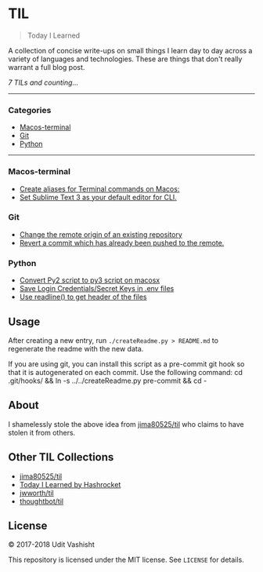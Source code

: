 # TIL

> Today I Learned

A collection of concise write-ups on small things I learn day to day across a
variety of languages and technologies. These are things that don't really
warrant a full blog post.


_7 TILs and counting..._

---

### Categories

* [Macos-terminal](#MacOs-Terminal)
* [Git](#git)
* [Python](#python)

---

### Macos-terminal

- [Create aliases for Terminal commands on Macos:](MacOs-Terminal/Create-aliases-for-terminal-commands.md)
- [Set Sublime Text 3 as your default editor for CLI.](MacOs-Terminal/set-sublimetext-3-as-default-cli-editor.md)

### Git

- [Change the remote origin of an existing repository](git/change-remote-origin.md)
- [Revert a commit which has already been pushed to the remote.](git/revert-already-pushed-git.md)

### Python

- [Convert Py2 script to py3 script on macosx](python/convert-py2-script-to-py3-on-macos.md)
- [Save Login Credentials/Secret Keys in .env files](python/save-login-credential-in-env-files.md)
- [Use readline() to get header of the files](python/use-readline-to-get-header-of-files.md)

## Usage

After creating a new entry, run `./createReadme.py > README.md` to regenerate
the readme with the new data.

If you are using git, you can install this script as a pre-commit git hook so
that it is autogenerated on each commit.  Use the following command:
    cd .git/hooks/ && ln -s ../../createReadme.py pre-commit && cd -




## About

I shamelessly stole the above idea from
[jima80525/til](https://github.com/jima80525/til) who claims to have stolen
it from others.

## Other TIL Collections

* [jima80525/til](https://github.com/jima80525/til)
* [Today I Learned by Hashrocket](https://til.hashrocket.com)
* [jwworth/til](https://github.com/jwworth/til)
* [thoughtbot/til](https://github.com/thoughtbot/til)

## License

&copy; 2017-2018 Udit Vashisht

This repository is licensed under the MIT license. See `LICENSE` for
details.
